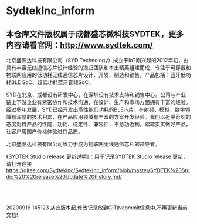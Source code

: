 # SydtekInc_inform  
## 本仓库文件版权属于成都盛芯微科技SYDTEK，更多内容请看官网：<a href="http://www.sydtek.com/" title="Title">http://www.sydtek.com/</a>

北京盛源达科技有限公司（SYD Technology）成立于IoT刚兴起的2012年初，由具有丰富无线通信芯片设计经验的海归团队和本土精英组建而成，专注于可穿戴和物联网应用的低功耗无线通信芯片设计、开发、制造和销售。产品包括：蓝牙低功耗BLE SoC、超低功耗蓝牙音频SoC。  
  
   SYD在北京、成都设有研发中心，在深圳设有技术支持和销售中心。公司与产业链上下游企业有紧密协作和技术沟通，在设计、生产和市场方面拥有丰富的经验。经过多年发展，SYD已经开发出高性能低功耗的BLE芯片，在射频、模拟、数字领域有深厚的技术积累，在产品应用领域有丰富的方案开发经验。我们以近乎苛刻的态度对待产品的性能、功耗、稳定性、兼容性，不急功近利，踏踏实实做好产品，让客户用国产价格体验进口品质。  

   北京盛源达科技有限公司致力于成为物联网无线通信芯片的领导者。  
   
《SYDTEK Studio  release 更新说明》：用于记录SYDTEK Studio  release 更新，请打开连接<a href="https://gitee.com/SydtekInc/SydtekInc_inform/blob/master/SYDTEK%20Studio%20%20release%20Update%20history.md" title="Title">https://gitee.com/SydtekInc/SydtekInc_inform/blob/master/SYDTEK%20Studio%20%20release%20Update%20history.md/</a>   
<br/><br/><br/>

20200916 145123 
	从此版本起,修改记录放到GIT的commit信息中,不再更新当前文档!  
<br/><br/><br/>